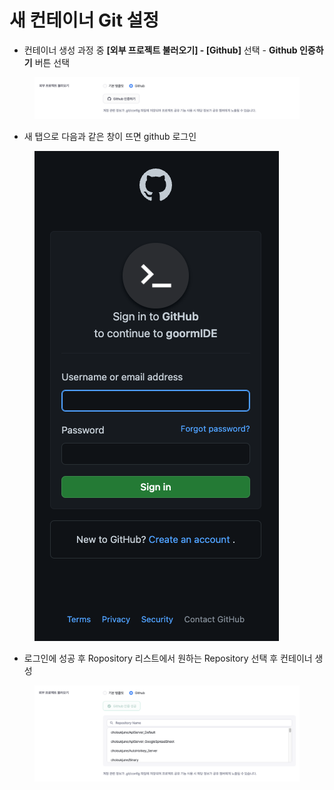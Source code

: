 # 새 컨테이너 Git 설정

* 컨테이너 생성 과정 중 **\[외부 프로젝트 불러오기] - \[Github]** 선택 - **Github 인증하기** 버튼 선택

<figure><img src="../../../.gitbook/assets/image (21).png" alt=""><figcaption></figcaption></figure>

* 새 탭으로 다음과 같은 창이 뜨면 github 로그인

<figure><img src="../../../.gitbook/assets/image (81).png" alt=""><figcaption></figcaption></figure>

* 로그인에 성공 후 Ropository 리스트에서 원하는 Repository 선택 후 컨테이너 생성

<figure><img src="../../../.gitbook/assets/image (137).png" alt=""><figcaption></figcaption></figure>
